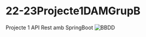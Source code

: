 ﻿# 22-23Projecte1DAMGrupB
Projecte 1 API Rest amb SpringBoot
![BBDD](https://cdn.discordapp.com/attachments/767391767380754483/1051871942665322536/8B4kGi7mHe554AAAAASUVORK5CYII.png)
